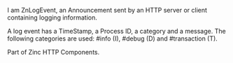 I am ZnLogEvent, an Announcement sent by an HTTP server or client containing logging information.A log event has a TimeStamp, a Process ID, a category and a message.The following categories are used: #info (I), #debug (D) and #transaction (T).  Part of Zinc HTTP Components.